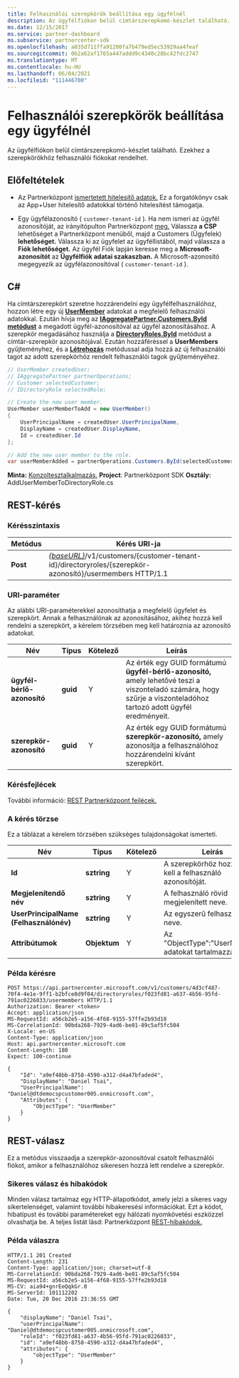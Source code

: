 ```yaml
---
title: Felhasználói szerepkörök beállítása egy ügyfélnél
description: Az ügyfélfiókon belül címtárszerepkomó-készlet található. Ezekhez a szerepkörökhöz felhasználói fiókokat rendelhet.
ms.date: 12/15/2017
ms.service: partner-dashboard
ms.subservice: partnercenter-sdk
ms.openlocfilehash: a035d711ffa91200fa7b479ed5ec53929aa4feaf
ms.sourcegitcommit: 0b2a62af1765a447addd9c4340c28bc42fdc2747
ms.translationtype: MT
ms.contentlocale: hu-HU
ms.lasthandoff: 06/04/2021
ms.locfileid: "111446700"
---
```

# <a name="set-user-roles-for-a-customer"></a>Felhasználói szerepkörök beállítása egy ügyfélnél

Az ügyfélfiókon belül címtárszerepkomó-készlet található. Ezekhez a szerepkörökhöz felhasználói fiókokat rendelhet.

## <a name="prerequisites"></a>Előfeltételek

- Az Partnerközpont [ismertetett hitelesítő adatok.](partner-center-authentication.md) Ez a forgatókönyv csak az App+User hitelesítő adatokkal történő hitelesítést támogatja.

- Egy ügyfélazonosító ( `customer-tenant-id` ). Ha nem ismeri az ügyfél azonosítóját, az irányítópulton Partnerközpont [meg.](https://partner.microsoft.com/dashboard) Válassza **a CSP** lehetőséget a Partnerközpont menüből, majd a Customers (Ügyfelek) **lehetőséget.** Válassza ki az ügyfelet az ügyféllistából, majd válassza a **Fiók lehetőséget.** Az ügyfél Fiók lapján keresse meg a **Microsoft-azonosítót** az **Ügyfélfiók adatai szakaszban.** A Microsoft-azonosító megegyezik az ügyfélazonosítóval ( `customer-tenant-id` ).

## <a name="c"></a>C\#

Ha címtárszerepkört szeretne hozzárendelni egy ügyfélfelhasználóhoz, hozzon létre egy új [**UserMember**](/dotnet/api/microsoft.store.partnercenter.models.roles.usermember) adatokat a megfelelő felhasználói adatokkal. Ezután hívja meg az [**IAggregatePartner.Customers.ById metódust**](/dotnet/api/microsoft.store.partnercenter.customers.icustomercollection.byid) a megadott ügyfél-azonosítóval az ügyfél azonosításához. A szerepkör megadásához használja a [**DirectoryRoles.ById**](/dotnet/api/microsoft.store.partnercenter.customerdirectoryroles.idirectoryrolecollection.byid) metódust a címtár-szerepkör azonosítójával. Ezután hozzáféréssel a **UserMembers** gyűjteményhez, és a [**Létrehozás**](/dotnet/api/microsoft.store.partnercenter.customerdirectoryroles.iusermembercollection.create) metódussal adja hozzá az új felhasználói tagot az adott szerepkörhöz rendelt felhasználói tagok gyűjteményéhez.

``` csharp
// UserMember createdUser;
// IAggregatePartner partnerOperations;
// Customer selectedCustomer;
// IDirectoryRole selectedRole;

// Create the new user member.
UserMember userMemberToAdd = new UserMember()
{
    UserPrincipalName = createdUser.UserPrincipalName,
    DisplayName = createdUser.DisplayName,
    Id = createdUser.Id
};

// Add the new user member to the role.
var userMemberAdded = partnerOperations.Customers.ById(selectedCustomer.Id).DirectoryRoles.ById(selectedRole.Id).UserMembers.Create(userMemberToAdd);
```

**Minta:** [Konzoltesztalkalmazás.](console-test-app.md) **Project**: Partnerközpont SDK **Osztály:** AddUserMemberToDirectoryRole.cs

## <a name="rest-request"></a>REST-kérés

### <a name="request-syntax"></a>Kérésszintaxis

| Metódus   | Kérés URI-ja                                                                                                                 |
|----------|-----------------------------------------------------------------------------------------------------------------------------|
| **Post** | [*{baseURL}*](partner-center-rest-urls.md)/v1/customers/{customer-tenant-id}/directoryroles/{szerepkör-azonosító}/usermembers HTTP/1.1 |

### <a name="uri-parameter"></a>URI-paraméter

Az alábbi URI-paraméterekkel azonosíthatja a megfelelő ügyfelet és szerepkört. Annak a felhasználónak az azonosításához, akihez hozzá kell rendelni a szerepkört, a kérelem törzsében meg kell határoznia az azonosító adatokat.

| Név                   | Típus     | Kötelező | Leírás                                                                                                                                            |
|------------------------|----------|----------|--------------------------------------------------------------------------------------------------------------------------------------------------------|
| **ügyfél-bérlő-azonosító** | **guid** | Y        | Az érték egy GUID formátumú **ügyfél-bérlő-azonosító,** amely lehetővé teszi a viszonteladó számára, hogy szűrje a viszonteladóhoz tartozó adott ügyfél eredményeit. |
| **szerepkör-azonosító**            | **guid** | Y        | Az érték egy GUID formátumú **szerepkör-azonosító,** amely azonosítja a felhasználóhoz hozzárendelni kívánt szerepkört.                                                              |

### <a name="request-headers"></a>Kérésfejlécek

További információ: [REST Partnerközpont fejlécek.](headers.md)

### <a name="request-body"></a>A kérés törzse

Ez a táblázat a kérelem törzsében szükséges tulajdonságokat ismerteti.

| Név                  | Típus       | Kötelező | Leírás                            |
|-----------------------|------------|----------|----------------------------------------|
| **Id**                | **sztring** | Y        | A szerepkörhöz hozzáadnia kell a felhasználó azonosítóját. |
| **Megjelenítendő név**       | **sztring** | Y        | A felhasználó rövid megjelenített neve. |
| **UserPrincipalName (Felhasználónév)** | **sztring** | Y        | Az egyszerű felhasználó neve.        |
| **Attribútumok**        | **Objektum** | Y        | Az "ObjectType":"UserMember" adatokat tartalmazza     |

### <a name="request-example"></a>Példa kérésre

```http
POST https://api.partnercenter.microsoft.com/v1/customers/4d3cf487-70f4-4e1e-9ff1-b2bfce8d9f04/directoryroles/f023fd81-a637-4b56-95fd-791ac0226033/usermembers HTTP/1.1
Authorization: Bearer <token>
Accept: application/json
MS-RequestId: a56cb2e5-a156-4f68-9155-57ffe2b93d18
MS-CorrelationId: 90bda268-7929-4ad6-be01-89c5af5fc504
X-Locale: en-US
Content-Type: application/json
Host: api.partnercenter.microsoft.com
Content-Length: 180
Expect: 100-continue

{
    "Id": "a9ef48bb-8758-4590-a312-d4a47bfaded4",
    "DisplayName": "Daniel Tsai",
    "UserPrincipalName": "Daniel@dtdemocspcustomer005.onmicrosoft.com",
    "Attributes": {
        "ObjectType": "UserMember"
    }
}
```

## <a name="rest-response"></a>REST-válasz

Ez a metódus visszaadja a szerepkör-azonosítóval csatolt felhasználói fiókot, amikor a felhasználóhoz sikeresen hozzá lett rendelve a szerepkör.

### <a name="response-success-and-error-codes"></a>Sikeres válasz és hibakódok

Minden válasz tartalmaz egy HTTP-állapotkódot, amely jelzi a sikeres vagy sikertelenséget, valamint további hibakeresési információkat. Ezt a kódot, hibatípust és további paramétereket egy hálózati nyomkövetési eszközzel olvashatja be. A teljes listát lásd: Partnerközpont [REST-hibakódok.](error-codes.md)

### <a name="response-example"></a>Példa válaszra

```http
HTTP/1.1 201 Created
Content-Length: 231
Content-Type: application/json; charset=utf-8
MS-CorrelationId: 90bda268-7929-4ad6-be01-89c5af5fc504
MS-RequestId: a56cb2e5-a156-4f68-9155-57ffe2b93d18
MS-CV: aia94+gnrEeQqkGr.0
MS-ServerId: 101112202
Date: Tue, 20 Dec 2016 23:36:55 GMT

{
    "displayName": "Daniel Tsai",
    "userPrincipalName": "Daniel@dtdemocspcustomer005.onmicrosoft.com",
    "roleId": "f023fd81-a637-4b56-95fd-791ac0226033",
    "id": "a9ef48bb-8758-4590-a312-d4a47bfaded4",
    "attributes": {
        "objectType": "UserMember"
    }
}
```
